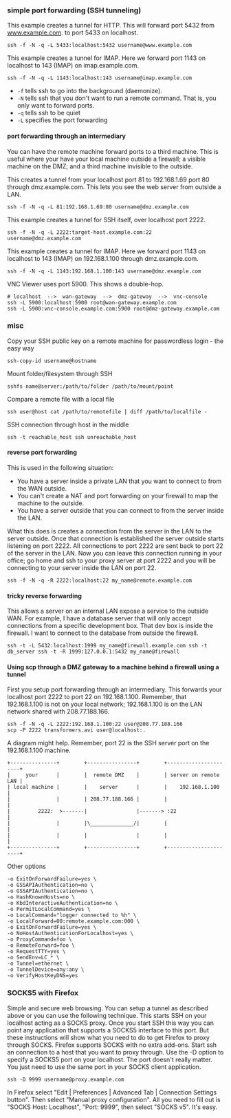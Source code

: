 ### simple port forwarding (SSH tunneling)

This example creates a tunnel for HTTP. This will forward port 5432 from www.example.com. to port 5433 on localhost. 

    ssh -f -N -q -L 5433:localhost:5432 username@www.example.com

This example creates a tunnel for IMAP. Here we forward port 1143 on localhost to 143 (IMAP) on imap.example.com.

    ssh -f -N -q -L 1143:localhost:143 username@imap.example.com

* `-f` tells ssh to go into the background (daemonize).
* `-N` tells ssh that you don't want to run a remote command. That is, you only want to forward ports.
* `-q` tells ssh to be quiet
* `-L` specifies the port forwarding

#### port forwarding through an intermediary

You can have the remote machine forward ports to a third machine. This is useful where your have your local machine outside a firewall; a visible machine on the DMZ; and a third machine invisible to the outside.

This creates a tunnel from your localhost port 81 to 192.168.1.69 port 80 through dmz.example.com. This lets you see the web server from outside a LAN.

    ssh -f -N -q -L 81:192.168.1.69:80 username@dmz.example.com

This example creates a tunnel for SSH itself, over localhost port 2222.

    ssh -f -N -q -L 2222:target-host.example.com:22 username@dmz.example.com

This example creates a tunnel for IMAP. Here we forward port 1143 on localhost to 143 (IMAP) on 192.168.1.100 through dmz.example.com.

    ssh -f -N -q -L 1143:192.168.1.100:143 username@dmz.example.com

VNC Viewer uses port 5900. This shows a double-hop.

    # localhost  -->  wan-gateway  -->  dmz-gateway  -->  vnc-console
    ssh -L 5900:localhost:5900 root@wan-gateway.example.com
    ssh -L 5900:vnc-console.example.com:5900 root@dmz-gateway.example.com

### misc


Copy your SSH public key on a remote machine for passwordless login - the easy way 

    ssh-copy-id username@hostname
    
Mount folder/filesystem through SSH 

    sshfs name@server:/path/to/folder /path/to/mount/point

Compare a remote file with a local file 

    ssh user@host cat /path/to/remotefile | diff /path/to/localfile -

SSH connection through host in the middle 

    ssh -t reachable_host ssh unreachable_host

#### reverse port forwarding

This is used in the following situation:

* You have a server inside a private LAN that you want to connect to from the WAN outside.
* You can't create a NAT and port forwarding on your firewall to map the machine to the outside.
* You have a server outside that you can connect to from the server inside the LAN.

What this does is creates a connection from the server in the LAN to the server outside. Once that connection is established the server outside starts listening on port 2222. All connections to port 2222 are sent back to port 22 of the server in the LAN. Now you can leave this connection running in your office; go home and ssh to your proxy server at port 2222 and you will be connecting to your server inside the LAN on port 22.

    ssh -f -N -q -R 2222:localhost:22 my_name@remote.example.com

#### tricky reverse forwarding

This allows a server on an internal LAN expose a service to the outside WAN. For example, I have a database server that will only accept connections from a specific development box. That dev box is inside the firewall. I want to connect to the database from outside the firewall.

    ssh -t -L 5432:localhost:1999 my_name@firewall.example.com ssh -t db_server ssh -t -R 1999:127.0.0.1:5432 my_name@firewall

#### Using scp through a DMZ gateway to a machine behind a firewall using a tunnel

First you setup port forwarding through an intermediary. This forwards your localhost port 2222 to port 22 on 192.168.1.100. Remember, that 192.168.1.100 is not on your local network; 192.168.1.100 is on the LAN network shared with 208.77.188.166.

    ssh -f -N -q -L 2222:192.168.1.100:22 user@208.77.188.166
    scp -P 2222 transformers.avi user@localhost:.

A diagram might help. Remember, port 22 is the SSH server port on the 192.168.1.100 machine.

```
+---------------+        +----------------+        +----------------------+
|     your      |        |  remote DMZ    |        | server on remote LAN |
| local machine |        |    server      |        |    192.168.1.100     |
|               |        | 208.77.188.166 |        |                      |
|         2222:  >-------|                |-------> :22                   |
|               |        |\______________/|        |                      |
|               |        |                |        |                      |
+---------------+        +----------------+        +----------------------+
```
Other options

```
-o ExitOnForwardFailure=yes \
-o GSSAPIAuthentication=no \
-o GSSAPIAuthentication=no \
-o HashKnownHosts=no \
-o KbdInteractiveAuthentication=no \
-o PermitLocalCommand=yes \
-o LocalCommand="logger connected to %h" \
-o LocalForward=00:remote.example.com:000 \
-o ExitOnForwardFailure=yes \
-o NoHostAuthenticationForLocalhost=yes \
-o ProxyCommand=foo \ 
-o RemoteForward=foo \
-o RequestTTY=yes \
-o SendEnv=LC_* \
-o Tunnel=ethernet \
-o TunnelDevice=any:any \
-o VerifyHostKeyDNS=yes
```

### SOCKS5 with Firefox

Simple and secure web browsing. You can setup a tunnel as described above or you can use the following technique. This starts SSH on your localhost acting as a SOCKS proxy. Once you start SSH this way you can point any application that supports a SOCKS5 interface to this port. But these instructions will show what you need to do to get Firefox to proxy through SOCKS. Firefox supports SOCKS with no extra add-ons.
Start ssh an connection to a host that you want to proxy through. Use the -D option to specify a SOCKS5 port on your localhost. The port doesn't really matter. You just need to use the same port in your SOCKS client application.

    ssh -D 9999 username@proxy.example.com

In Firefox select "Edit | Preferences | Advanced Tab | Connection Settings button". Then select "Manual proxy configuration". All you need to fill out is "SOCKS Host: Localhost", "Port: 9999", then select "SOCKS v5". It's easy.
